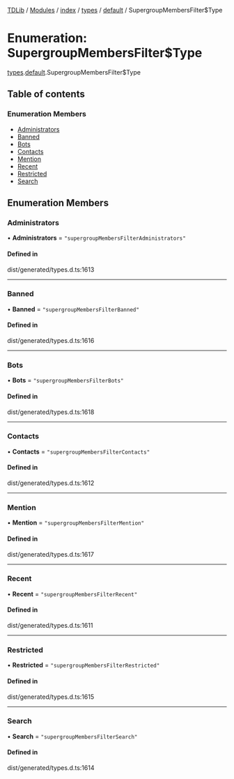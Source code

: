 [TDLib](../README.md) / [Modules](../modules.md) / [index](../modules/index.md) / [types](../modules/index.types.md) / [default](../modules/index.types.default.md) / SupergroupMembersFilter$Type

# Enumeration: SupergroupMembersFilter$Type

[types](../modules/index.types.md).[default](../modules/index.types.default.md).SupergroupMembersFilter$Type

## Table of contents

### Enumeration Members

- [Administrators](index.types.default.SupergroupMembersFilter_Type.md#administrators)
- [Banned](index.types.default.SupergroupMembersFilter_Type.md#banned)
- [Bots](index.types.default.SupergroupMembersFilter_Type.md#bots)
- [Contacts](index.types.default.SupergroupMembersFilter_Type.md#contacts)
- [Mention](index.types.default.SupergroupMembersFilter_Type.md#mention)
- [Recent](index.types.default.SupergroupMembersFilter_Type.md#recent)
- [Restricted](index.types.default.SupergroupMembersFilter_Type.md#restricted)
- [Search](index.types.default.SupergroupMembersFilter_Type.md#search)

## Enumeration Members

### Administrators

• **Administrators** = ``"supergroupMembersFilterAdministrators"``

#### Defined in

dist/generated/types.d.ts:1613

___

### Banned

• **Banned** = ``"supergroupMembersFilterBanned"``

#### Defined in

dist/generated/types.d.ts:1616

___

### Bots

• **Bots** = ``"supergroupMembersFilterBots"``

#### Defined in

dist/generated/types.d.ts:1618

___

### Contacts

• **Contacts** = ``"supergroupMembersFilterContacts"``

#### Defined in

dist/generated/types.d.ts:1612

___

### Mention

• **Mention** = ``"supergroupMembersFilterMention"``

#### Defined in

dist/generated/types.d.ts:1617

___

### Recent

• **Recent** = ``"supergroupMembersFilterRecent"``

#### Defined in

dist/generated/types.d.ts:1611

___

### Restricted

• **Restricted** = ``"supergroupMembersFilterRestricted"``

#### Defined in

dist/generated/types.d.ts:1615

___

### Search

• **Search** = ``"supergroupMembersFilterSearch"``

#### Defined in

dist/generated/types.d.ts:1614
